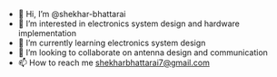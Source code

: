 - 👋 Hi, I’m @shekhar-bhattarai
- 👀 I’m interested in electronics system design and hardware implementation
- 🌱 I’m currently learning electronics system design
- 💞️ I’m looking to collaborate on antenna design and communication
- 📫 How to reach me shekharbhattarai7@gmail.com

<!---
shekhar-bhattarai/shekhar-bhattarai is a ✨ special ✨ repository because its `README.md` (this file) appears on your GitHub profile.
You can click the Preview link to take a look at your changes.
--->
